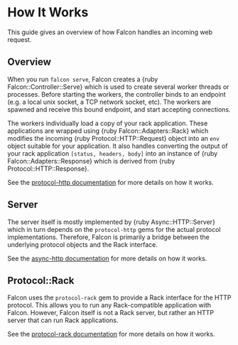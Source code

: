 # How It Works

This guide gives an overview of how Falcon handles an incoming web request.

## Overview

When you run `falcon serve`, Falcon creates a {ruby Falcon::Controller::Serve} which is used to create several worker threads or processes. Before starting the workers, the controller binds to an endpoint (e.g. a local unix socket, a TCP network socket, etc). The workers are spawned and receive this bound endpoint, and start accepting connections.

The workers individually load a copy of your rack application. These applications are wrapped using {ruby Falcon::Adapters::Rack} which modifies the incoming {ruby Protocol::HTTP::Request} object into an `env` object suitable for your application. It also handles converting the output of your rack application `[status, headers, body]` into an instance of {ruby Falcon::Adapters::Response} which is derived from {ruby Protocol::HTTP::Response}.

See the [protocol-http documentation](https://socketry.github.io/protocol-http/) for more details on how it works.

## Server

The server itself is mostly implemented by {ruby Async::HTTP::Server} which in turn depends on the `protocol-http` gems for the actual protocol implementations. Therefore, Falcon is primarily a bridge between the underlying protocol objects and the Rack interface.

See the [async-http documentation](https://socketry.github.io/async-http/) for more details on how it works.

## Protocol::Rack

Falcon uses the `protocol-rack` gem to provide a Rack interface for the HTTP protocol. This allows you to run any Rack-compatible application with Falcon. However, Falcon itself is not a Rack server, but rather an HTTP server that can run Rack applications.

See the [protocol-rack documentation](https://socketry.github.io/protocol-rack/) for more details on how it works.
